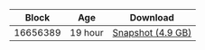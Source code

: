 |     Block   |     Age     |   Download  |
| ----------- | ----------- | ----------- |
|   16656389   |  19 hour | [Snapshot (4.9 GB)](https://s3.eu-central-1.amazonaws.com/w3coins.io/snapshots/cosmos-mainnet/cosmos_snapsot_latest.tar.lz4)  |
